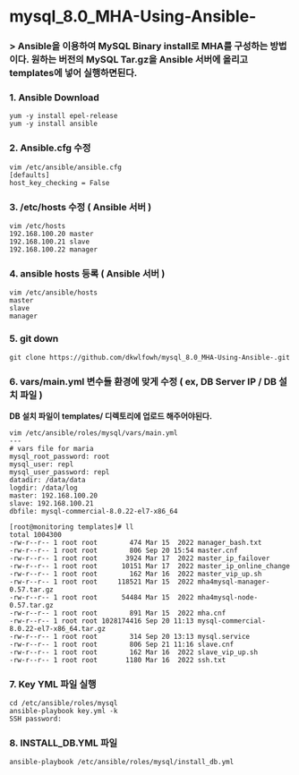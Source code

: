 # mysql_8.0_MHA-Using-Ansible-

### > Ansible을 이용하여 MySQL Binary install로 MHA를 구성하는 방법이다. 원하는 버전의 MySQL Tar.gz을 Ansible 서버에 올리고 templates에 넣어 실행하면된다. 

### 1. Ansible Download
```
yum -y install epel-release
yum -y install ansible
```

### 2. Ansible.cfg 수정
```
vim /etc/ansible/ansible.cfg
[defaults]
host_key_checking = False
```

### 3. /etc/hosts 수정 ( Ansible 서버 ) 
```
vim /etc/hosts
192.168.100.20 master
192.168.100.21 slave
192.168.100.22 manager
```

### 4. ansible hosts 등록 ( Ansible 서버 ) 
```
vim /etc/ansible/hosts
master
slave
manager
```

### 5. git down 
```
git clone https://github.com/dkwlfowh/mysql_8.0_MHA-Using-Ansible-.git
```

### 6. vars/main.yml 변수들 환경에 맞게 수정 ( ex, DB Server IP / DB 설치 파일 )

**DB 설치 파일이 templates/ 디렉토리에 업로드 해주어야된다.**
```
vim /etc/ansible/roles/mysql/vars/main.yml
---
# vars file for maria
mysql_root_password: root
mysql_user: repl
mysql_user_password: repl
datadir: /data/data
logdir: /data/log
master: 192.168.100.20
slave: 192.168.100.21
dbfile: mysql-commercial-8.0.22-el7-x86_64

[root@monitoring templates]# ll
total 1004300
-rw-r--r-- 1 root root        474 Mar 15  2022 manager_bash.txt
-rw-r--r-- 1 root root        806 Sep 20 15:54 master.cnf
-rw-r--r-- 1 root root       3924 Mar 17  2022 master_ip_failover
-rw-r--r-- 1 root root      10151 Mar 17  2022 master_ip_online_change
-rw-r--r-- 1 root root        162 Mar 16  2022 master_vip_up.sh
-rw-r--r-- 1 root root     118521 Mar 15  2022 mha4mysql-manager-0.57.tar.gz
-rw-r--r-- 1 root root      54484 Mar 15  2022 mha4mysql-node-0.57.tar.gz
-rw-r--r-- 1 root root        891 Mar 15  2022 mha.cnf
-rw-r--r-- 1 root root 1028174416 Sep 20 11:13 mysql-commercial-8.0.22-el7-x86_64.tar.gz
-rw-r--r-- 1 root root        314 Sep 20 13:13 mysql.service
-rw-r--r-- 1 root root        806 Sep 21 11:16 slave.cnf
-rw-r--r-- 1 root root        162 Mar 16  2022 slave_vip_up.sh
-rw-r--r-- 1 root root       1180 Mar 16  2022 ssh.txt
```

### 7. Key YML 파일 실행
```
cd /etc/ansible/roles/mysql
ansible-playbook key.yml -k
SSH password:
```
### 8. INSTALL_DB.YML 파일 
```
ansible-playbook /etc/ansible/roles/mysql/install_db.yml
```
